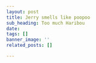 ```yaml
---
layout: post
title: Jerry smells like poopoo
sub_heading: Too much Haribou
date: 
tags: []
banner_image: ''
related_posts: []

---
```

